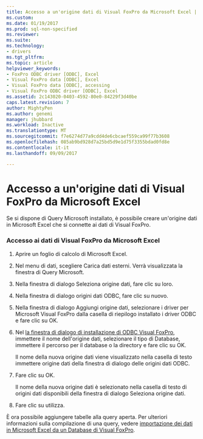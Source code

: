 ```yaml
---
title: Accesso a un'origine dati di Visual FoxPro da Microsoft Excel | Documenti Microsoft
ms.custom: 
ms.date: 01/19/2017
ms.prod: sql-non-specified
ms.reviewer: 
ms.suite: 
ms.technology:
- drivers
ms.tgt_pltfrm: 
ms.topic: article
helpviewer_keywords:
- FoxPro ODBC driver [ODBC], Excel
- Visual FoxPro data [ODBC], Excel
- Visual FoxPro data [ODBC], accessing
- Visual FoxPro ODBC driver [ODBC], Excel
ms.assetid: 2c143020-0403-4592-80e0-84229f3d40be
caps.latest.revision: 7
author: MightyPen
ms.author: genemi
manager: jhubbard
ms.workload: Inactive
ms.translationtype: MT
ms.sourcegitcommit: f7e6274d77a9cdd4de6cbcaef559ca99f77b3608
ms.openlocfilehash: 085ab9bd928d7a25bd5d9e1d75f3355bdad0fd8e
ms.contentlocale: it-it
ms.lasthandoff: 09/09/2017

---
```

# <a name="accessing-a-visual-foxpro-data-source-from-microsoft-excel"></a>Accesso a un'origine dati di Visual FoxPro da Microsoft Excel
Se si dispone di Query Microsoft installato, è possibile creare un'origine dati in Microsoft Excel che si connette ai dati di Visual FoxPro.  
  
### <a name="to-access-visual-foxpro-data-from-microsoft-excel"></a>Accesso ai dati di Visual FoxPro da Microsoft Excel  
  
1.  Aprire un foglio di calcolo di Microsoft Excel.  
  
2.  Nel menu di dati, scegliere Carica dati esterni. Verrà visualizzata la finestra di Query Microsoft.  
  
3.  Nella finestra di dialogo Seleziona origine dati, fare clic su loro.  
  
4.  Nella finestra di dialogo origini dati ODBC, fare clic su nuovo.  
  
5.  Nella finestra di dialogo Aggiungi origine dati, selezionare i driver per Microsoft Visual FoxPro dalla casella di riepilogo installato i driver ODBC e fare clic su OK.  
  
6.  Nel [la finestra di dialogo di installazione di ODBC Visual FoxPro](../../odbc/microsoft/odbc-visual-foxpro-setup-dialog-box.md), immettere il nome dell'origine dati, selezionare il tipo di Database, immettere il percorso per il database o la directory e fare clic su OK.  
  
     Il nome della nuova origine dati viene visualizzato nella casella di testo immettere origine dati della finestra di dialogo delle origini dati ODBC.  
  
7.  Fare clic su OK.  
  
     Il nome della nuova origine dati è selezionato nella casella di testo di origini dati disponibili della finestra di dialogo Seleziona origine dati.  
  
8.  Fare clic su utilizza.  
  
 È ora possibile aggiungere tabelle alla query aperta. Per ulteriori informazioni sulla compilazione di una query, vedere [importazione dei dati in Microsoft Excel da un Database di Visual FoxPro](../../odbc/microsoft/importing-data-into-microsoft-excel-from-a-visual-foxpro-database.md).

